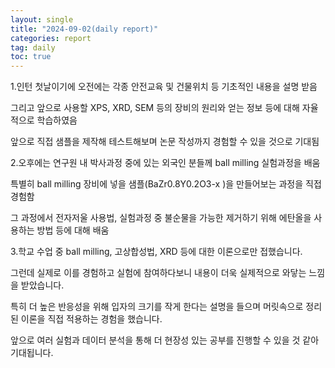 ```yaml
---
layout: single
title: "2024-09-02(daily report)"
categories: report
tag: daily
toc: true
---
```


1.인턴 첫날이기에 오전에는 각종 안전교육 및 건물위치 등 기초적인 내용을 설명 받음  

그리고 앞으로 사용할 XPS, XRD, SEM 등의 장비의 원리와 얻는 정보 등에 대해 자율적으로 학습하였음  

앞으로 직접 샘플을 제작해 테스트해보며 논문 작성까지 경험할 수 있을 것으로 기대됨

2.오후에는 연구원 내 박사과정 중에 있는 외국인 분들께 ball milling 실험과정을 배움  

특별히 ball milling 장비에 넣을 샘플(BaZr0.8Y0.2O3-x )을 만들어보는 과정을 직접 경험함  

그 과정에서 전자저울 사용법, 실험과정 중 불순물을 가능한 제거하기 위해 에탄올을 사용하는 방법 등에 대해 배움  

3.학교 수업 중 ball milling, 고상합성법, XRD 등에 대한 이론으로만 접했습니다.  

그런데 실제로 이를 경험하고 실험에 참여하다보니 내용이 더욱 실제적으로 와닿는 느낌을 받았습니다.  

특히 더 높은 반응성을 위해 입자의 크기를 작게 한다는 설명을 들으며 머릿속으로 정리된 이론을 직접 적용하는 경험을 했습니다.  

앞으로 여러 실험과 데이터 분석을 통해 더 현장성 있는 공부를 진행할 수 있을 것 같아 기대됩니다.  
